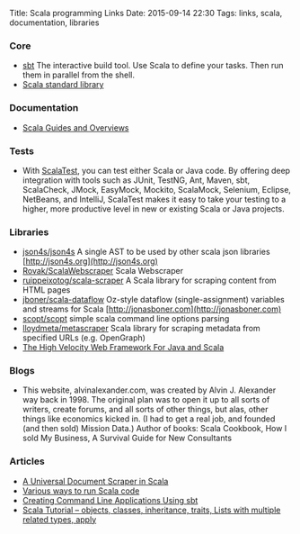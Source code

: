 Title: Scala programming Links 
Date: 2015-09-14 22:30
Tags: links, scala, documentation, libraries

### Core

- [sbt](http://www.scala-sbt.org/index.html) The interactive build tool. Use Scala to define your tasks. Then run them in parallel from the shell.
- [Scala standard library](http://www.scala-lang.org/api/current/index.html)


### Documentation

- [Scala Guides and Overviews](http://docs.scala-lang.org/overviews/)


### Tests

- With [ScalaTest](http://www.scalatest.org/), you can test either Scala or Java code. By offering deep integration with tools such as JUnit, TestNG, Ant, Maven, sbt, ScalaCheck, JMock, EasyMock, Mockito, ScalaMock, Selenium, Eclipse, NetBeans, and IntelliJ, ScalaTest makes it easy to take your testing to a higher, more productive level in new or existing Scala or Java projects.


### Libraries

- [json4s/json4s](https://github.com/json4s/json4s)  A single AST to be used by other scala json libraries [http://json4s.org](http://json4s.org)
- [Rovak/ScalaWebscraper](https://github.com/Rovak/ScalaWebscraper) Scala Webscraper
- [ruippeixotog/scala-scraper](https://github.com/ruippeixotog/scala-scraper) A Scala library for scraping content from HTML pages 
- [jboner/scala-dataflow](https://github.com/jboner/scala-dataflow) Oz-style dataflow (single-assignment) variables and streams for Scala [http://jonasboner.com](http://jonasboner.com)
- [scopt/scopt](https://github.com/scopt/scopt) simple scala command line options parsing 
- [lloydmeta/metascraper](https://github.com/lloydmeta/metascraper) Scala library for scraping metadata from specified URLs (e.g. OpenGraph) 
- [The High Velocity Web Framework For Java and Scala](https://www.playframework.com/)


### Blogs

- [](http://alvinalexander.com/) This website, alvinalexander.com, was created by Alvin J. Alexander way back in 1998. The original plan was to open it up to all sorts of writers, create forums, and all sorts of other things, but alas, other things like economics kicked in. (I had to get a real job, and founded (and then sold) Mission Data.) Author of books: Scala Cookbook, How I sold My Business, A Survival Guide for New Consultants


### Articles

- [A Universal Document Scraper in Scala](https://dzone.com/articles/universal-document-scraper)
- [Various ways to run Scala code](http://blog.ajduke.in/2013/05/31/various-ways-to-run-scala-code/)
- [Creating Command Line Applications Using sbt](http://www.scala-sbt.org/0.12.4/docs/Extending/Command-Line-Applications.html)
- [Scala Tutorial – objects, classes, inheritance, traits, Lists with multiple related types, apply](http://www.javacodegeeks.com/2011/10/scala-tutorial-objects-classes.html)



